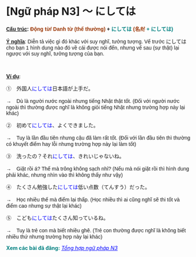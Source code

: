 # [Ngữ pháp N3] ～ にしては
<div class="entry-content">
<p><strong><span style="font-family: arial, helvetica, sans-serif;"><span style="text-decoration: underline;">Cấu trúc</span>: <span style="color: #993300;">Động từ/ Danh từ (thể thường)</span> +<span style="color: #008080;"> にしては <span style="color: #993300;">(名<del>だ</del></span> + にしては)</span></span></strong></p>
<p><span style="font-family: arial, helvetica, sans-serif;"><span style="text-decoration: underline;"><strong>Ý nghĩa</strong></span>: Diễn tả việc gì đó khác với suy nghĩ, tưởng tượng. Vế trước にしては cho bạn 1 hình dung nào đó về cái được nói đến, nhưng vế sau (sự thật) lại ngược với suy nghĩ, tưởng tượng của bạn.</span></p>

<br/>
</p>
<p><span style="text-decoration: underline;"><strong>Ví dụ</strong></span>:</p>
<p><span style="font-family: arial, helvetica, sans-serif;">①　外国人<span style="color: #0000ff;">にしては</span>日本語が上手だ。</span></p>
<p><span style="font-family: arial, helvetica, sans-serif;">→　Dù là người nước ngoài nhưng tiếng Nhật thật tốt. (Đối với người nước ngoài thì thường được nghĩ là không giỏi tiếng Nhật nhưng trường hợp này lại khác)</span></p>
<p><span style="font-family: arial, helvetica, sans-serif;">②　初めて<span style="color: #0000ff;">にしては</span>、よくできました。</span></p>
<p><span style="font-family: arial, helvetica, sans-serif;">→　Tuy là lần đầu tiên nhưng cậu đã làm rất tốt. (Đối với lần đầu tiên thì thường có khuyết điểm hay lỗi nhưng trường hợp này lại làm tốt)</span></p>
<p><span style="font-family: arial, helvetica, sans-serif;">③　洗ったの？それ<span style="color: #0000ff;">にしては</span>、きれいじゃないね。</span></p>
<p><span style="font-family: arial, helvetica, sans-serif;">→　Giặt rồi á? Thế mà trông không sạch nhỉ? (Nếu mà nói giặt rồi thì hình dung phải khác, nhưng nhìn vào thì không thấy như vậy)</span></p>
<p><span style="font-family: arial, helvetica, sans-serif;">④　たくさん勉強した<span style="color: #0000ff;">にしては</span>低い点数（てんすう）だった。</span></p>
<p><span style="font-family: arial, helvetica, sans-serif;">→　Học nhiều thế mà điểm lại thấp. (Học nhiều thì ai cũng nghĩ sẽ thi tốt và điểm cao nhưng sự thật lại khác)</span></p>
<p><span style="font-family: arial, helvetica, sans-serif;">⑤　こども<span style="color: #0000ff;">にしては</span>たくさん知っているね。</span></p>
<p><span style="font-family: arial, helvetica, sans-serif;">→　Tuy là trẻ con mà biết nhiều ghê. (Trẻ con thường được nghĩ là không biết nhiều thứ nhưng trường hợp này lại khác)</span></p>
<p><strong><span style="color: #008080;">Xem các bài đã đăng:</span></strong> <span style="color: #0000ff;"><em><a href="https://bikae.net/ngu-phap/tong-hop-ngu-phap-n3/" style="color: #0000ff;" target="_blank">Tổng hợp ngữ pháp N3</a></em></span></p>

</div>